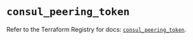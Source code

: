# `consul_peering_token`

Refer to the Terraform Registry for docs: [`consul_peering_token`](https://registry.terraform.io/providers/hashicorp/consul/2.20.0/docs/resources/peering_token).
